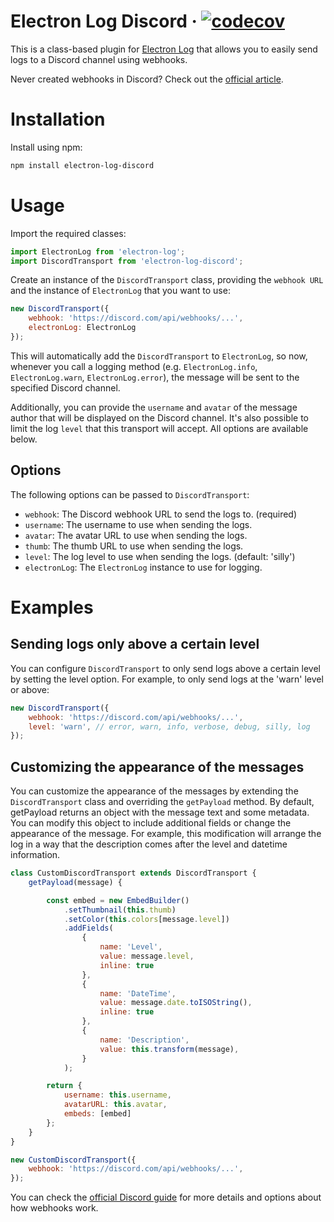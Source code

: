 # Electron Log Discord &middot; [![codecov](https://codecov.io/gh/giovani-plantae/electron-log-discord/branch/master/graph/badge.svg?token=SAFWI9SQ7W)](https://codecov.io/gh/giovani-plantae/electron-log-discord)
This is a class-based plugin for [Electron Log](https://github.com/megahertz/electron-log) that allows you to easily send logs to a Discord channel using webhooks.

Never created webhooks in Discord? Check out the [official article](https://support.discord.com/hc/en-us/articles/228383668-Intro-to-Webhooks).

# Installation
Install using npm:

```bash
npm install electron-log-discord
```

# Usage

Import the required classes:

```js
import ElectronLog from 'electron-log';
import DiscordTransport from 'electron-log-discord';
```

Create an instance of the `DiscordTransport` class, providing the `webhook URL` and the instance of `ElectronLog` that you want to use:
```js
new DiscordTransport({
    webhook: 'https://discord.com/api/webhooks/...',
    electronLog: ElectronLog
});
```
This will automatically add the `DiscordTransport` to `ElectronLog`, so now, whenever you call a logging method (e.g. `ElectronLog.info`, `ElectronLog.warn`, `ElectronLog.error`), the message will be sent to the specified Discord channel.

Additionally, you can provide the `username` and `avatar` of the message author that will be displayed on the Discord channel. It's also possible to limit the log `level` that this transport will accept. All options are available below.

## Options
The following options can be passed to `DiscordTransport`:

- `webhook`: The Discord webhook URL to send the logs to. (required)
- `username`: The username to use when sending the logs.
- `avatar`: The avatar URL to use when sending the logs.
- `thumb`: The thumb URL to use when sending the logs.
- `level`: The log level to use when sending the logs. (default: 'silly')
- `electronLog`: The `ElectronLog` instance to use for logging.

# Examples
## Sending logs only above a certain level
You can configure `DiscordTransport` to only send logs above a certain level by setting the level option. For example, to only send logs at the 'warn' level or above:

```js
new DiscordTransport({
    webhook: 'https://discord.com/api/webhooks/...',
    level: 'warn', // error, warn, info, verbose, debug, silly, log
});
```

## Customizing the appearance of the messages
You can customize the appearance of the messages by extending the `DiscordTransport` class and overriding the `getPayload` method. By default, getPayload returns an object with the message text and some metadata. You can modify this object to include additional fields or change the appearance of the message. For example, this modification will arrange the log in a way that the description comes after the level and datetime information.

```js
class CustomDiscordTransport extends DiscordTransport {
    getPayload(message) {

        const embed = new EmbedBuilder()
            .setThumbnail(this.thumb)
            .setColor(this.colors[message.level])
            .addFields(
                {
                    name: 'Level',
                    value: message.level,
                    inline: true
                },
                {
                    name: 'DateTime',
                    value: message.date.toISOString(),
                    inline: true
                },
                {
                    name: 'Description',
                    value: this.transform(message),
                }
            );

        return {
            username: this.username,
            avatarURL: this.avatar,
            embeds: [embed]
        };
    }
}

new CustomDiscordTransport({
    webhook: 'https://discord.com/api/webhooks/...',
});
```

You can check the [official Discord guide](https://discord.com/developers/docs/resources/webhook) for more details and options about how webhooks work.